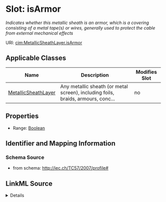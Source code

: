 # Slot: isArmor


_Indicates whether this metallic sheath is an armor, which is a covering consisting of a metal tape(s) or wires, generally used to protect the cable from external mechanical effects_



URI: [cim:MetallicSheathLayer.isArmor](http://iec.ch/TC57/CIM-generic#MetallicSheathLayer.isArmor)



<!-- no inheritance hierarchy -->




## Applicable Classes

| Name | Description | Modifies Slot |
| --- | --- | --- |
[MetallicSheathLayer](MetallicSheathLayer.md) | Any metallic sheath (or metal screen), including foils, braids, armours, conc... |  no  |







## Properties

* Range: [Boolean](Boolean.md)





## Identifier and Mapping Information







### Schema Source


* from schema: http://iec.ch/TC57/2007/profile#




## LinkML Source

<details>
```yaml
name: isArmor
description: Indicates whether this metallic sheath is an armor, which is a covering
  consisting of a metal tape(s) or wires, generally used to protect the cable from
  external mechanical effects
from_schema: http://iec.ch/TC57/2007/profile#
slot_uri: cim:MetallicSheathLayer.isArmor
alias: isArmor
owner: MetallicSheathLayer
domain_of:
- MetallicSheathLayer
range: boolean
minimum_cardinality: 0
maximum_cardinality: 1

```
</details>